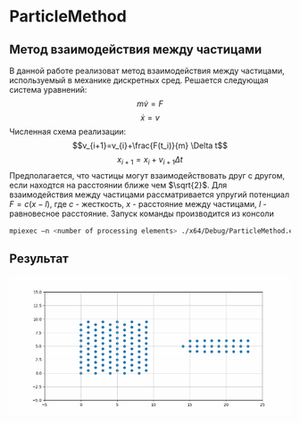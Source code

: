 # ParticleMethod
## Метод взаимодействия между частицами
В данной работе реализоват метод взаимодействия между частицами, используемый в механике дискретных сред. Решается следующая система уравнений:
$$m\dot{v}=F$$
$$\dot{x}=v$$
Численная схема реализации:
$$v_{i+1}=v_{i}+\frac{F(t_i)}{m} \Delta t$$
$$x_{i+1}=x_i+v_{i+1} \Delta t$$
Предполагается, что частицы могут взаимодействовать друг с другом, если находтся на расстоянии ближе чем $\sqrt{2}$.
Для взаимодействия между частицами рассматривается упругий потенциал $F=c(x-l)$, где $c$ - жесткость, $x$ - расстояние между частицами, $l$ - равновесное расстояние.
Запуск команды производится из консоли

```sh
mpiexec –n <number of processing elements> ./x64/Debug/ParticleMethod.exe
```
## Результат
![Alt Text](./animation_MPI.gif)


